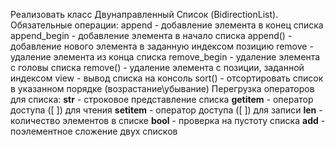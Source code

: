 Реализовать класс Двунаправленный Список (BidirectionList).
    Обязательные операции:
        append - добавление элемента в конец списка
        append_begin - добавление элемента в начало списка
        append(<index>) - добавление нового элемента в заданную индексом позицию
        remove - удаление элемента из конца списка
        remove_begin - удаление элемента с головы списка
        remove(<index>) - удаление элемента с позиции, заданной индексом <index>
        view - вывод списка на консоль
        sort(<order>) - отсортировать список в указанном порядке (возрастание\убывание)
    Перегрузка операторов для списка:
        __str__ - строковое представление списка
        __getitem__ - оператор доступа ([ ]) для чтения
        __setitem__ - оператор доступа ([ ]) для записи
        __len__ - количество элементов в списке
        __bool__ - проверка на пустоту списка
        __add__ - поэлементное сложение двух списков